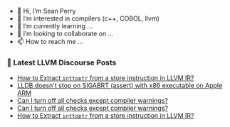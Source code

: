 - 👋 Hi, I’m Sean Perry
- 👀 I’m interested in compilers (c++, COBOL, llvm)
- 🌱 I’m currently learning ...
- 💞️ I’m looking to collaborate on ...
- 📫 How to reach me ...

<!---
s66perry/s66perry is a ✨ special ✨ repository because its `README.md` (this file) appears on your GitHub profile.
You can click the Preview link to take a look at your changes.
--->
### 📕 Latest LLVM Discourse Posts

<!-- DISCOURSE-LLVM:START -->
- [How to Extract `inttoptr` from a store instruction in LLVM IR?](https://discourse.llvm.org/t/how-to-extract-inttoptr-from-a-store-instruction-in-llvm-ir/69754#post_4)
- [LLDB doesn&#39;t stop on SIGABRT &lpar;assert&rpar; with x86 executable on Apple ARM](https://discourse.llvm.org/t/lldb-doesnt-stop-on-sigabrt-assert-with-x86-executable-on-apple-arm/69749#post_2)
- [Can I turn off all checks except compiler warnings?](https://discourse.llvm.org/t/can-i-turn-off-all-checks-except-compiler-warnings/69755#post_3)
- [Can I turn off all checks except compiler warnings?](https://discourse.llvm.org/t/can-i-turn-off-all-checks-except-compiler-warnings/69755#post_2)
- [How to Extract `inttoptr` from a store instruction in LLVM IR?](https://discourse.llvm.org/t/how-to-extract-inttoptr-from-a-store-instruction-in-llvm-ir/69754#post_3)
<!-- DISCOURSE-LLVM:END -->
